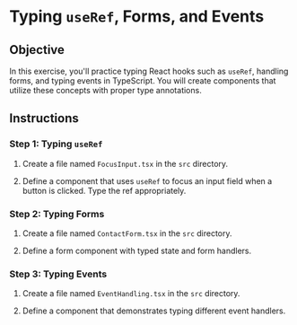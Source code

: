 # Typing `useRef`, Forms, and Events

## Objective

In this exercise, you'll practice typing React hooks such as `useRef`, handling forms, and typing events in TypeScript. You will create components that utilize these concepts with proper type annotations.

## Instructions

### Step 1: Typing `useRef`

1. Create a file named `FocusInput.tsx` in the `src` directory.

2. Define a component that uses `useRef` to focus an input field when a button is clicked. Type the ref appropriately.

### Step 2: Typing Forms

1. Create a file named `ContactForm.tsx` in the `src` directory.

2. Define a form component with typed state and form handlers.

### Step 3: Typing Events

1. Create a file named `EventHandling.tsx` in the `src` directory.

2. Define a component that demonstrates typing different event handlers.